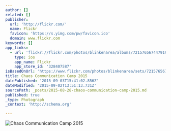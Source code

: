 ```yaml
---
author: []
related: []
publisher:
  url: 'http://flickr.com/'
  name: Flickr
  favicon: 'https://s.yimg.com/pw/favicon.ico'
  domain: www.flickr.com
keywords: []
app_links:
  - url: 'flickr://flickr.com/photos/blinkenarea/albums/72157656744791999'
    type: ios
    app_name: Flickr
    app_store_id: '328407587'
isBasedOnUrl: 'https://www.flickr.com/photos/blinkenarea/sets/72157656744791999/'
title: Chaos Communication Camp 2015
datePublished: '2015-09-03T15:41:02.856Z'
dateModified: '2015-09-02T13:51:13.731Z'
sourcePath: _posts/2015-08-28-chaos-communication-camp-2015.md
published: true
_type: Photograph
_context: 'http://schema.org'

---
```

![Chaos Communication Camp 2015](https://c2.staticflickr.com/6/5735/20528536291_c6bf4205b8_b.jpg)